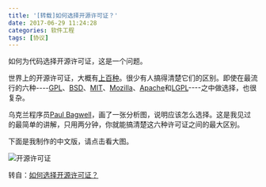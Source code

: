 ```yaml
---
title: '[转载]如何选择开源许可证？'
date: 2017-06-29 11:24:28
categories: 软件工程
tags: [协议]
---
```


如何为代码选择开源许可证，这是一个问题。

世界上的开源许可证，大概有[上百种](http://www.gnu.org/licenses/license-list.html)。很少有人搞得清楚它们的区别。即使在最流行的六种----[GPL](http://www.gnu.org/licenses/gpl.html)、[BSD](http://en.wikipedia.org/wiki/BSD_licenses)、[MIT](http://en.wikipedia.org/wiki/MIT_License)、[Mozilla](http://www.mozilla.org/MPL/)、[Apache](http://www.apache.org/licenses/LICENSE-2.0)和[LGPL](http://www.gnu.org/copyleft/lesser.html)----之中做选择，也很复杂。

乌克兰程序员[Paul Bagwell](http://pbagwl.com/post/5078147450/description-of-popular-software-licenses)，画了一张分析图，说明应该怎么选择。这是我见过的最简单的讲解，只用两分钟，你就能搞清楚这六种许可证之间的最大区别。

下面是我制作的中文版，请点击看大图。

![开源许可证](http://image.55555.io/bg2011050101.png)


转自：[如何选择开源许可证？](http://www.ruanyifeng.com/blog/2011/05/how_to_choose_free_software_licenses.html)